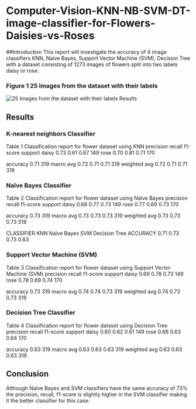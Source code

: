 # Computer-Vision-KNN-NB-SVM-DT-image-classifier-for-Flowers-Daisies-vs-Roses
##Introduction
	This report will investigate the accuracy of 4 image classifiers KNN, Naïve Bayes, Support Vector Machine (SVM), Decision Tree with a dataset consisting of 1273 images of flowers split into two labels daisy or rose. 
	 
### Figure 1 25 Images from the dataset with their labels
![25 Images from the dataset with their labels Results](https://user-images.githubusercontent.com/76955490/115043288-06901900-9edd-11eb-9d71-6f22dd3c929d.jpg)

## Results

 
### K-nearest neighbors Classifier
Table 1 Classification report for flower dataset using KNN
	precision	recall	f1-score	support
daisy	0.73	0.61	0.67	149
rose	0.70	0.81	0.71	170
				
accuracy			0.71	319
macro avg	0.72	0.71	0.71	319
weighted avg	0.72	0.71	0.71	319

### Naïve Bayes Classifier

Table 2 Classification report for flower dataset using Naïve Bayes
	precision	recall	f1-score	support
daisy	0.68	0.77	0.73	149
rose	0.77	0.69	0.73	170
				
accuracy			0.73	319
macro avg	0.73	0.73	0.73	319
weighted avg	0.73	0.73	0.73	319

CLASSIFIER	KNN	Naïve Bayes	SVM	Decision Tree
ACCURACY	0.71	0.73	0.73	0.63


### Support Vector Machine (SVM)
Table 3 Classification report for flower dataset using Support Vector Machine (SVM)
	precision	recall	f1-score	support
daisy	0.69	0.78	0.73	149
rose	0.78	0.69	0.74	170
				
accuracy			0.73	319
macro avg	0.74	0.74	0.73	319
weighted avg	0.74	0.73	0.73	319

### Decision Tree Classifier

Table 4 Classification report for flower dataset using Decision Tree
	precision	recall	f1-score	support
daisy	0.60	0.62	0.61	149
rose	0.66	0.63	0.64	170
				
accuracy			0.63	319
macro avg	0.63	0.63	0.63	319
weighted avg	0.63	0.63	0.63	319
 
## Conclusion
Although Naïve Bayes and SVM classifiers have the same accuracy of 73% the precision, recall, f1-score is slightly higher in the SVM classifier making it the better classifier for this case.

